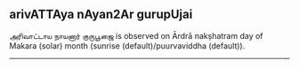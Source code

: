 ## arivATTAya nAyan2Ar gurupUjai
அரிவாட்டாய நாயனார் குருபூஜை is observed on Ārdrā nakṣhatram day of Makara (solar) month (sunrise (default)/puurvaviddha (default)).



---

